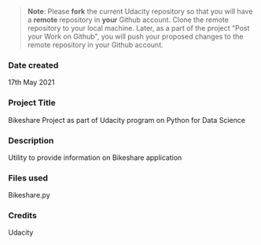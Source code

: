 >**Note**: Please **fork** the current Udacity repository so that you will have a **remote** repository in **your** Github account. Clone the remote repository to your local machine. Later, as a part of the project "Post your Work on Github", you will push your proposed changes to the remote repository in your Github account.

### Date created
17th May 2021

### Project Title
Bikeshare Project as part of Udacity program on Python for Data Science

### Description
Utility to provide information on Bikeshare application

### Files used
Bikeshare.py
### Credits
Udacity

